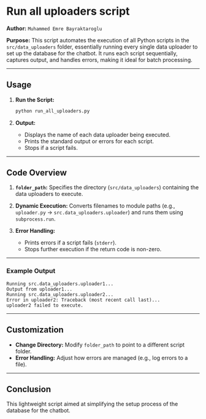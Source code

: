 # Run all uploaders script

**Author:** `Muhammed Emre Bayraktaroglu`

**Purpose:**
This script automates the execution of all Python scripts in the `src/data_uploaders` folder, essentially running every single data uploader to set up the database for the chatbot. It runs each script sequentially, captures output, and handles errors, making it ideal for batch processing.


---

## Usage

1. **Run the Script:**
   ```bash
   python run_all_uploaders.py
   ```

2. **Output:**
   - Displays the name of each data uploader being executed.
   - Prints the standard output or errors for each script.
   - Stops if a script fails.

---

## Code Overview

1. **`folder_path`:**
   Specifies the directory (`src/data_uploaders`) containing the data uploaders to execute.

2. **Dynamic Execution:**
   Converts filenames to module paths (e.g., `uploader.py` → `src.data_uploaders.uploader`) and runs them using `subprocess.run`.

3. **Error Handling:**
   - Prints errors if a script fails (`stderr`).
   - Stops further execution if the return code is non-zero.

---

### Example Output
```plaintext
Running src.data_uploaders.uploader1...
Output from uploader1...
Running src.data_uploaders.uploader2...
Error in uploader2: Traceback (most recent call last)...
uploader2 failed to execute.
```

---

## Customization

- **Change Directory:** Modify `folder_path` to point to a different script folder.
- **Error Handling:** Adjust how errors are managed (e.g., log errors to a file).

---

## Conclusion
This lightweight script aimed at simplifying the setup process of the database for the chatbot.